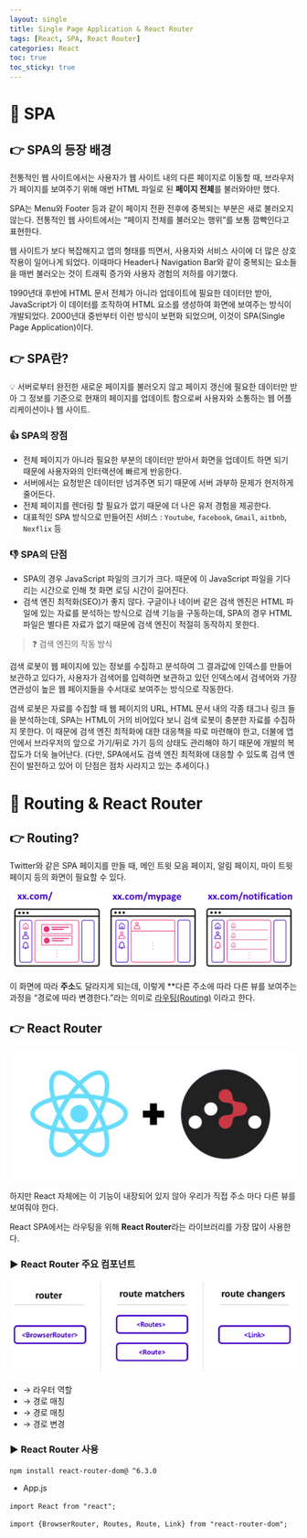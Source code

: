 ```yaml
---
layout: single
title: Single Page Application & React Router
tags: [React, SPA, React Router]
categories: React
toc: true
toc_sticky: true
---
```


# 🔘 SPA

## 👉 SPA의 등장 배경

전통적인 웹 사이트에서는 사용자가 웹 사이트 내의 다른 페이지로 이동할 때, 브라우저가 페이지를 보여주기 위해 매번 HTML 파일로 된 **페이지 전체**를 불러와야만 했다.

SPA는 Menu와 Footer 등과 같이 페이지 전환 전후에 중복되는 부분은 새로 불러오지 않는다. 전통적인 웹 사이트에서는 “페이지 전체를 불러오는 행위”를 보통 깜빡인다고 표현한다.

웹 사이트가 보다 복잡해지고 앱의 형태를 띄면서, 사용자와 서비스 사이에 더 많은 상호작용이 일어나게 되었다. 이때마다 Header나 Navigation Bar와 같이 중복되는 요소들을 매번 불러오는 것이 트래픽 증가와 사용자 경험의 저하를 야기했다.

1990년대 후반에 HTML 문서 전체가 아니라 업데이트에 필요한 데이터만 받아, JavaScript가 이 데이터를 조작하여 HTML 요소를 생성하여 화면에 보여주는 방식이 개발되었다. 2000년대 중반부터 이런 방식이 보편화 되었으며, 이것이 SPA(Single Page Application)이다.

## 👉 SPA란?

<aside>
💡 서버로부터 완전한 새로운 페이지를 불러오지 않고 페이지 갱신에 필요한 데이터만 받아 그 정보를 기준으로 현재의 페이지를 업데이트 함으로써 사용자와 소통하는 웹 어플리케이션이나 웹 사이트.

</aside>

### 👍 SPA의 장점

- 전체 페이지가 아니라 필요한 부분의 데이터만 받아서 화면을 업데이트 하면 되기 때문에 사용자와의 인터랙션에 빠르게 반응한다.
- 서버에서는 요청받은 데이터만 넘겨주면 되기 때문에 서버 과부하 문제가 현저하게 줄어든다.
- 전체 페이지를 렌더링 할 필요가 없기 때문에 더 나은 유저 경험을 제공한다.
- 대표적인 SPA 방식으로 만들어진 서비스 : `Youtube`, `facebook`, `Gmail`, `aitbnb`, `Nexflix` 등

### 👎 SPA의 단점

- SPA의 경우 JavaScript 파일의 크기가 크다.
  때문에 이 JavaScript 파일을 기다리는 시간으로 인해 첫 화면 로딩 시간이 길어진다.
- 검색 엔진 최적화(SEO)가 좋지 않다. 구글이나 네이버 같은 검색 엔진은 HTML 파일에 있는 자료를 분석하는 방식으로 검색 기능을 구동하는데, SPA의 경우 HTML 파일은 별다른 자료가 없기 때문에 검색 엔진이 적절히 동작하지 못한다.

> ❓ 검색 엔진의 작동 방식

검색 로봇이 웹 페이지에 있는 정보를 수집하고 분석하여 그 결과값에 인덱스를 만들어 보관하고 있다가, 사용자가 검색어를 입력하면 보관하고 있던 인덱스에서 검색어와 가장 연관성이 높은 웹 페이지들을 수서대로 보여주는 방식으로 작동한다.

검색 로봇은 자료를 수집할 때 웹 페이지의 URL, HTML 문서 내의 각종 태그나 링크 들을 분석하는데, SPA는 HTML이 거의 비어있다 보니 검색 로봇이 충분한 자료를 수집하지 못한다.
이 때문에 검색 엔진 최적화에 대한 대응책을 따로 마련해야 한고, 더불에 앱 안에서 브라우저의 앞으로 가기/뒤로 가기 등의 상태도 관리해야 하기 때문에 개발의 복잡도가 더욱 늘어난다.
(다만, SPA에서도 검색 엔진 최적화에 대응할 수 있도록 검색 엔진이 발전하고 있어 이 단점은 점차 사라지고 있는 추세이다.)

>

# 🔘 Routing & React Router

## 👉 Routing?

Twitter와 같은 SPA 페이지를 만들 때, 메인 트윗 모음 페이지, 알림 페이지, 마이 트윗 페이지 등의 화면이 필요할 수 있다.

![001](/images/2022-11-28-react-spa-router/001.png)

이 화면에 따라 **주소**도 달라지게 되는데, 이렇게 \*\*다른 주소에 따라 다른 뷰를 보여주는 과정을 “경로에 따라 변경한다.”라는 의미로 <span style="text-decoration: underline;">라우팅(Routing)</span> 이라고 한다.

## 👉 React Router

![002](/images/2022-11-28-react-spa-router/002.png)

하지만 React 자체에는 이 기능이 내장되어 있지 않아 우리가 직접 주소 마다 다른 뷰를 보여줘야 한다.

React SPA에서는 라우팅을 위해 **React Router**라는 라이브러리를 가장 많이 사용한다.

### ▶️ React Router 주요 컴포넌트

![003](/images/2022-11-28-react-spa-router/003.png)

- <BrowserRouter> → 라우터 역할
- <Routes> → 경로 매칭
- <Route> → 경로 매칭
- <Link> → 경로 변경

### ▶️ React Router 사용

`npm install react-router-dom@ ^6.3.0`

- App.js

`import React from "react";`

`import {BrowserRouter, Routes, Route, Link} from "react-router-dom";`
